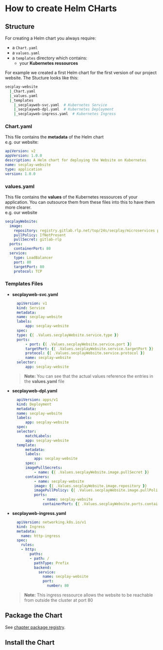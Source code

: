 # How to create Helm CHarts

## Structure
For creating a Helm chart you always require:
- a `Chart.yaml`
- a `values.yaml`
- a `templates` directory which contains:
    - your **Kubernetes ressources**

For example we created a first Helm chart for the first version of our project website. The Stucture looks like this:
```bash
secplay-website
  |_Chart.yaml
  |_values.yaml
  |_templates
    |_secplayweb-svc.yaml  # Kubernetes Service
    |_secplayweb-dpl.yaml  # Kubernetes Deployment
    |_secplayweb-ingress.yaml  # Kubernetes Ingress
```

### Chart.yaml
This file contains the **metadata** of the Helm chart\
e.g. our website:
```yaml
apiVersion: v2
appVersion: 1.0.0
description: A Helm chart for deploying the Website on Kubernetes
name: secplay-website
type: application
version: 1.0.0
```

### values.yaml
This file contains the **values** of the Kubernetes ressources of your application. You can outsource them from these files into this to have them more clearer.\
e.g. our website
```yaml
secplayWebsite:
  image:
    repository: registry.gitlab.rlp.net/top/24s/secplay/microservices project-homepage_api
    pullPolicy: IfNotPresent
    pullSecret: gitlab-rlp
  ports:
    containerPort: 80
  service:
    type: LoadBalancer
    port: 80
    targetPort: 80
    protocol: TCP
```

### Templates Files

- **secplayweb-svc.yaml**
  ```yaml
    apiVersion: v1
    kind: Service
    metadata:
    name: secplay-website
    labels:
        app: secplay-website
    spec:
    type: {{ .Values.secplayWebsite.service.type }}
    ports:
        - port: {{ .Values.secplayWebsite.service.port }}
        targetPort: {{ .Values.secplayWebsite.service.targetPort }}
        protocol: {{ .Values.secplayWebsite.service.protocol }}
        name: secplay-website
    selector:
        app: secplay-website
  ```
  > **Note:** You can see that the actual values reference the entries in the **values.yaml** file
- **secplayweb-dpl.yaml**
  ```yaml
    apiVersion: apps/v1
    kind: Deployment
    metadata:
    name: secplay-website
    labels:
        app: secplay-website
    spec:
    selector:
        matchLabels:
        app: secplay-website
    template:
        metadata:
        labels:
            app: secplay-website
        spec:
        imagePullSecrets:
            - name: {{ .Values.secplayWebsite.image.pullSecret }}
        containers:
            - name: secplay-website
            image: {{ .Values.secplayWebsite.image.repository }}
            imagePullPolicy: {{ .Values.secplayWebsite.image.pullPolicy }}
            ports:
                - name: secplay-website
                containerPort: {{ .Values.secplayWebsite.ports.containerPort }}
  ```
- **secplayweb-ingress.yaml**
  ```yaml
    apiVersion: networking.k8s.io/v1
    kind: Ingress
    metadata:
      name: http-ingress
    spec:
      rules:
      - http:
          paths:
          - path: /
            pathType: Prefix
            backend:
              service:
                name: secplay-website
                port:
                  number: 80
  ```
  > **Note:** This ingress ressource allows the website to be reachable from outside the cluster at port 80

## Package the Chart
See [chapter package registry](./gitlab-package-registry.md).

## Install the Chart